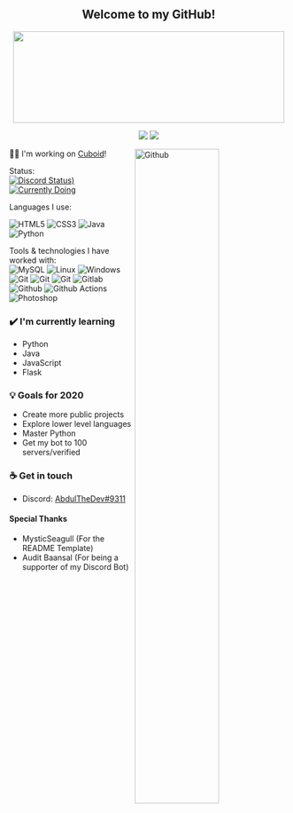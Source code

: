<h2 align="center"> Welcome to my GitHub!<br/> </h2>
<p align="center">
  <img width="490" height="165" src="https://github-readme-stats.vercel.app/api?username=abduldoesdev&show_icons=true&hide_border=false&line_height=20&title_color=f69673&icon_color=1b93c9&show_owner=true"/>
  <p align="center">
    <a href="https://github.com/abduldoesdev/"><img src="https://img.shields.io/github/followers/abduldoesdev?color=%234CC61E&label=GitHub%20Followers%20%3A"/></a>
    <a href="https://twitch.tv/superbotseries"><img src="https://img.shields.io/twitch/status/superbotseries?label=Status%20Twitch%20%3A"/></a>
    <a href[![Discord Status)](https://img.shields.io/endpoint?url=https://dev.discordprofiles.me/api/badge/status/231733082804322304?simple=true&logo=discord&logoColor=white&color=43B581)](https://discord.gg/tfQqub6) 
[![Currently Doing](https://img.shields.io/badge/Currently%20Doing-Discord%20Boats-7289DA)](https://discord.boats) 
[![Twitter](https://img.shields.io/badge/Twitter-@RoeeLupo-00acee)](https://twitter.com/RoeeLupo) 
[![Email](https://img.shields.io/badge/Email%20Me-roee@discord.boats-FF6347)]() 

  </p>
</p>

<img width="55%" align="right" alt="Github" src="https://raw.githubusercontent.com/onimur/.github/master/.resources/git-header.svg" />
👩‍💻 I'm working on <a href = "https://cuboidbot.tk">Cuboid</a>!

Status: <br>
[![Discord Status)](https://img.shields.io/endpoint?url=https://dev.discordprofiles.me/api/badge/status/715340764485517442?simple=true&logo=discord&logoColor=white&color=43B581)](https://discord.gg/tfQqub6) 
[![Currently Doing](https://img.shields.io/badge/Currently%20Doing-Cuboid%20Bot-7289DA)](https://cuboidbot.tk/) 


Languages I use: <br>

![HTML5](https://img.shields.io/badge/-HTML5-141414?style=flat&logo=html5)
![CSS3](https://img.shields.io/badge/-CSS3-141414?style=flat&logo=css3)
![Java](https://img.shields.io/badge/-Java-141414?style=flat&logo=java)
![Python](https://img.shields.io/badge/-Python-141414?style=flat&logo=python)

Tools & technologies I have worked with: <br>
![MySQL](https://img.shields.io/badge/-MySQL-141414?style=flat&logo=mysql)
![Linux](https://img.shields.io/badge/-Linux-141414?style=flat&logo=linux)
![Windows](https://img.shields.io/badge/-Windows-141414?style=flat&logo=windows)
![Git](https://img.shields.io/badge/-Nginx-141414?style=flat&logo=nginx)
![Git](https://img.shields.io/badge/-Apache-141414?style=flat&logo=apache)
![Git](https://img.shields.io/badge/-Git-141414?style=flat&logo=git)
![Gitlab](https://img.shields.io/badge/-Gitlab-141414?style=flat&logo=gitlab)
![Github](https://img.shields.io/badge/-Github-141414?style=flat&logo=github)
![Github Actions](https://img.shields.io/badge/-Github%20Actions-141414?style=flat&logo=github-actions)
![Photoshop](https://img.shields.io/badge/-Photoshop-141414?style=flat&logo=adobe-photoshop)

### ✔️ I'm currently learning
- Python
- Java
- JavaScript
- Flask


### 💡 Goals for 2020
- Create more public projects
- Explore lower level languages
- Master Python
- Get my bot to 100 servers/verified


### ☕ Get in touch
- Discord: <a href="https://discord.com/users/715340764485517442m">AbdulTheDev#9311</a>

#### Special Thanks
- MysticSeagull (For the README Template)
- Audit Baansal (For being a supporter of my Discord Bot)

